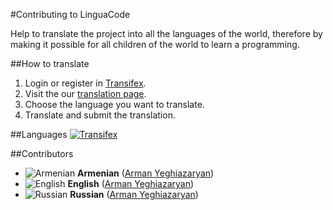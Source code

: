 #Contributing to LinguaCode

Help to translate the project into all the languages of the world, therefore by making it possible for all children of the world to learn a programming.

##How to translate
1. Login or register in [Transifex](https://www.transifex.com).
2. Visit the our [translation page](https://www.transifex.com/linguacode/h_sharp/).
3. Choose the language you want to translate.
4. Translate and submit the translation.

##Languages
[![Transifex](https://chart.googleapis.com/chart?chxt=y%2Cr&chd=e%3A......AAAAAAAAAAAAAAAAAAAAAA&chco=84CCFF%2CBFE4FF%2CF4F6FB&chbh=9&chs=350x196&cht=bhs&chxl=0%3A%7CArabic+%28Syria%29%7CArabic+%28Sudan%29%7CArabic+%28Saudi+Arabia%29%7CArabic+%28Egypt%29%7CArabic%7CAmharic+%28Ethiopia%29%7CAmharic%7CAlbanian+Gheg%7CAlbanian+%28Albania%29%7CAlbanian%7CAkan%7CRussian%7CEnglish%7CArmenian%7C1%3A%7C0%25%7C0%25%7C0%25%7C0%25%7C0%25%7C0%25%7C0%25%7C0%25%7C0%25%7C0%25%7C0%25%7C100%25%7C100%25%7C100%25%7C "Transifex") ](https://www.transifex.com/linguacode/h_sharp/) 

##Contributors
- ![Armenian](https://raw.githubusercontent.com/stevenrskelton/flag-icon/master/png/16/country-4x3/am.png "Language: Armenian, Translator: Arman Yeghiazaryan") **Armenian** ([Arman Yeghiazaryan](https://github.com/otanim))
- ![English](https://raw.githubusercontent.com/stevenrskelton/flag-icon/master/png/16/country-4x3/us.png "Language: English, Translator: Arman Yeghiazaryan") **English** ([Arman Yeghiazaryan](https://github.com/otanim))
- ![Russian](https://raw.githubusercontent.com/stevenrskelton/flag-icon/master/png/16/country-4x3/ru.png "Language: Russian, Translator: Arman Yeghiazaryan") **Russian** ([Arman Yeghiazaryan](https://github.com/otanim))
